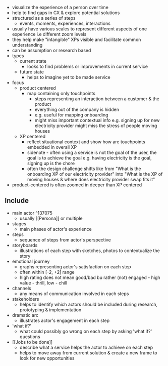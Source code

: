- visualize the experience of a person over time
- help to find gaps in CX & explore potential solutions
- structured as a series of steps
	- events, moments, experiences, interactions
- usually have various scales to represent different aspects of one experience i.e different zoom levels
- they help make "intangible" XPs visible and facilitate common understanding
- can be assumption or research based
- types
	- current state
		- looks to find problems or improvements in current service
	- future state
		- helps to imagine yet to be made service
- focus
	- product centered
		- map containing only touchpoints
			- steps representing an interaction between a customer & the product
			- everything out of the company is hidden
			- e.g. useful for mapping onboarding
			- might miss important contextual info e.g. signing up for new electricity provider might miss the stress of people moving houses
	- XP centered
		- reflect situational context and show how are touchpoints embedded in overall XP
		- sidenote - often using a service is not the goal of the user, the goal is to achieve the goal e.g. having electricity is the goal, signing up is the chore
		- often the design challenge shifts like from "What is the onboarding XP of our electricity provider" into "What is the XP of moving houses & where does electricity provider swap fits it"
- product-centered is often zoomed in deeper than XP centered

## Include
- main actor ^137075
	- usually [[Persona]] or multiple
- stages
	- main phases of actor's experience
- steps 
	- sequence of steps from actor's perspective
- storyboards
	- illustrations of each step with sketches, photos to contextualize the story
- emotional journey
	- graphs representing actor's satisfaction on each step
	- often within [-2, +2] range
	- high rating does not mean good/bad bu rather (not) engaged - high value - thrill, low - chill
- channels
	- any means of communication involved in each steps
- stakeholders
	- helps to identify which actors should be included during research, prototyping & implementation
- dramatic arc
	- illustrates actor's engagement in each step
- 'what if?'
	- what could possibly go wrong on each step by asking 'what if?' questions
- [[Jobs to be done]]
	- describe what a service helps the actor to achieve on each step
	- helps to move away from current solution & create a new frame to look for new opportunities